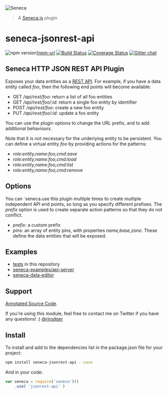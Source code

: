 ![Seneca](http://senecajs.org/files/assets/seneca-logo.png)
> A [Seneca.js](http://senecajs.org) plugin

# seneca-jsonrest-api

![npm version][npm-badge]][npm-url]
[![Build Status][travis-badge]][travis-url]
[![Coverage Status][coveralls-badge]][coveralls-url]
[![Gitter chat][gitter-badge]][gitter-url]


## Seneca HTTP JSON REST API Plugin

Exposes your data entities as a [REST
API](http://en.wikipedia.org/wiki/Representational_state_transfer). For
example, if you have a data entity called _foo_, then the following
end points will become available:

   * GET _/api/rest/foo_: return a list of all foo entities
   * GET _/api/rest/foo/:id_: return a single foo entity by identifier
   * POST _/api/rest/foo_: create a new foo entity
   * PUT _/api/rest/foo/:id_: update a foo entity

You can use the plugin options to change the URL prefix, and to add
additional behaviours.

Note that it is not necessary for the underlying entity to be
persistent. You can define a virtual entity _foo_ by providing actions for
the patterns:

   * _role:entity,name:foo,cmd:save_
   * _role:entity,name:foo,cmd:load_
   * _role:entity,name:foo,cmd:list_
   * _role:entity,name:foo,cmd:remove_


## Options

You can `seneca.use this plugin multiple times to create multiple
independent API end points, so long as you specify different
prefixes. The _prefix_ option is used to create separate action
patterns so that they do not conflict.

   * _prefix_: a custom prefix
   * _pins_: an array of entity pins, with properties _name,base,zone_. These define the data entities that will be exposed.

## Examples

   * [tests](https://github.com/rjrodger/seneca-jsonrest-api/tree/master/test) in this repository
   * [seneca-examples/api-server](https://github.com/rjrodger/seneca-examples/tree/master/api-server)
   * [seneca-data-editor](https://github.com/rjrodger/seneca-data-editor)


## Support
[Annotated Source Code](http://rjrodger.github.io/seneca-jsonrest-api/doc/jsonrest-api.html).

If you're using this module, feel free to contact me on Twitter if you
have any questions! :) [@rjrodger](http://twitter.com/rjrodger)

## Install

To install and add to the dependencies list in the package.json file
for your project:

```sh
npm install seneca-jsonrest-api --save
```

And in your code:

```js
var seneca = require('seneca')()
    .use( 'jsonrest-api' )
```

[npm-badge]: https://badge.fury.io/js/seneca-jsonrest-api.svg
[npm-url]: https://badge.fury.io/js/seneca-jsonrest-api
[travis-badge]: https://travis-ci.org/rjrodger/seneca-jsonrest-api.png?branch=master
[travis-url]: https://travis-ci.org/rjrodger/seneca-jsonrest-api
[coveralls-badge]: https://coveralls.io/repos/blainsmith/seneca-jwt/badge.svg?branch=master&service=github
[coveralls-url]:  https://coveralls.io/github/blainsmith/seneca-jwt?branch=master
[gitter-badge]: https://badges.gitter.im/rjrodger/seneca-jsonrest-api.png
[gitter-url]: https://gitter.im/rjrodger/seneca-jsonrest-api


